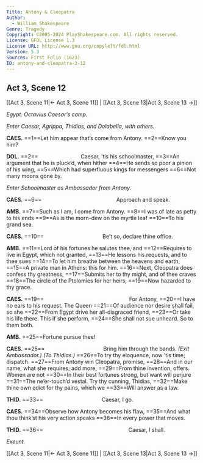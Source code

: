 ```yaml
---
Title: Antony & Cleopatra
Author: 
  - William Shakespeare
Genre: Tragedy
Copyright: ©2005-2024 PlayShakespeare.com. All rights reserved.
License: GFDL License 1.3
License URL: http://www.gnu.org/copyleft/fdl.html
Version: 5.3
Sources: First Folio (1623)
ID: antony-and-cleopatra-3-12
---
```


## Act 3, Scene 12
[[Act 3, Scene 11|← Act 3, Scene 11]] | [[Act 3, Scene 13|Act 3, Scene 13 →]]

*Egypt. Octavius Caesar’s camp.*

*Enter Caesar, Agrippa, Thidias, and Dolabella, with others.*

**CAES.**
==1==Let him appear that’s come from Antony.
==2==Know you him?

**DOL.**
==2==        Caesar, ’tis his schoolmaster,
==3==An argument that he is pluck’d, when hither
==4==He sends so poor a pinion of his wing,
==5==Which had superfluous kings for messengers
==6==Not many moons gone by.

*Enter Schoolmaster as Ambassador from Antony.*

**CAES.**
==6==              Approach and speak.

**AMB.**
==7==Such as I am, I come from Antony.
==8==I was of late as petty to his ends
==9==As is the morn-dew on the myrtle leaf
==10==To his grand sea.

**CAES.**
==10==           Be’t so, declare thine office.

**AMB.**
==11==Lord of his fortunes he salutes thee, and
==12==Requires to live in Egypt, which not granted,
==13==He lessons his requests, and to thee sues
==14==To let him breathe between the heavens and earth,
==15==A private man in Athens: this for him.
==16==Next, Cleopatra does confess thy greatness,
==17==Submits her to thy might, and of thee craves
==18==The circle of the Ptolomies for her heirs,
==19==Now hazarded to thy grace.

**CAES.**
==19==                For Antony,
==20==I have no ears to his request. The Queen
==21==Of audience nor desire shall fail, so she
==22==From Egypt drive her all-disgraced friend,
==23==Or take his life there. This if she perform,
==24==She shall not sue unheard. So to them both.

**AMB.**
==25==Fortune pursue thee!

**CAES.**
==25==           Bring him through the bands.
*(Exit Ambassador.)*
*(To Thidias.)*
==26==To try thy eloquence, now ’tis time; dispatch.
==27==From Antony win Cleopatra, promise,
==28==And in our name, what she requires; add more,
==29==From thine invention, offers. Women are not
==30==In their best fortunes strong, but want will perjure
==31==The ne’er-touch’d vestal. Try thy cunning, Thidias,
==32==Make thine own edict for thy pains, which we
==33==Will answer as a law.

**THID.**
==33==           Caesar, I go.

**CAES.**
==34==Observe how Antony becomes his flaw,
==35==And what thou think’st his very action speaks
==36==In every power that moves.

**THID.**
==36==                Caesar, I shall.

*Exeunt.*

[[Act 3, Scene 11|← Act 3, Scene 11]] | [[Act 3, Scene 13|Act 3, Scene 13 →]]
